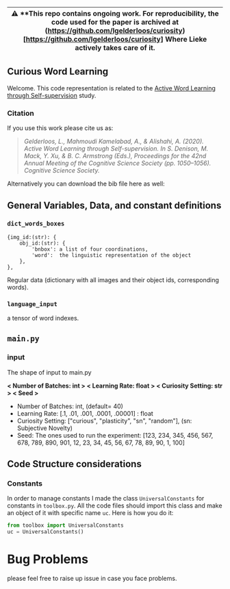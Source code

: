 | :warning: **This repo contains ongoing work. For reproducibility, the code used for the paper is archived at (https://github.com/lgelderloos/curiosity)[https://github.com/lgelderloos/curiosity] Where Lieke actively takes care of it. |
| --- |

## Curious Word Learning

Welcome. This code representation is related to the [Active Word Learning through Self-supervision](https://ali.mk/publications/active-learning/) study.

### Citation
If you use this work please cite us as:

  >_Gelderloos, L., Mahmoudi Kamelabad, A., & Alishahi, A. (2020). Active Word Learning through Self-supervision. In S. Denison, M. Mack, Y. Xu, & B. C. Armstrong (Eds.), Proceedings for the 42nd Annual Meeting of the Cognitive Science Society (pp. 1050–1056). Cognitive Science Society._

Alternatively you can download the bib file here as well:



## General Variables, Data, and constant definitions

### `dict_words_boxes`
```
{img_id:(str): {
    obj_id:(str): {
        'bnbox': a list of four coordinations,
        'word':  the linguistic representation of the object
    },
},
```

Regular data (dictionary with all images and their object ids, corresponding words).

### `language_input`

a tensor of word indexes.
## `main.py`
### input
The shape of input to main.py

**< Number of Batches: int > < Learning Rate: float > < Curiosity Setting: str > < Seed >**

* Number of Batches: int, (default= 40)
* Learning Rate: [.1, .01, .001, .0001, .00001] : float
* Curiosity Setting: ["curious", "plasticity", "sn", "random"], (sn: Subjective Novelty)
* Seed: The ones used to run the experiment: [123, 234, 345, 456, 567, 678, 789, 890, 901, 12, 23, 34, 45, 56, 67, 78, 89, 90, 1, 100]

## Code Structure considerations
### Constants
In order to manage constants I made the class `UniversalConstants` for constants in `toolbox.py`. All the code files should import this class and make an object of it with specific name `uc`.
Here is how you do it:
```python
from toolbox import UniversalConstants
uc = UniversalConstants()
```

# Bug Problems
please feel free to raise up issue in case you face problems.
